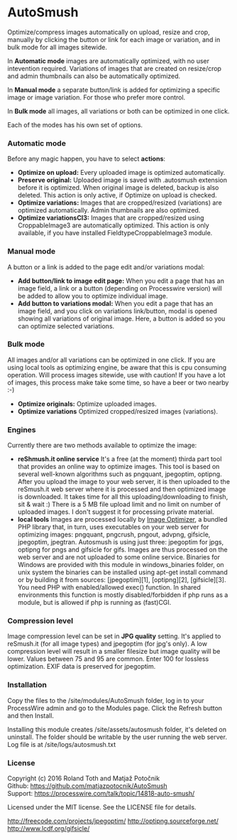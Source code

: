 # AutoSmush

Optimize/compress images automatically on upload, resize and crop, manually by clicking the button
or link for each image or variation, and in bulk mode for all images sitewide.

In **Automatic mode** images are automatically optimized, with no user intevention required.
Variations of images that are created on resize/crop and admin thumbnails can also be automatically
optimized.

In **Manual mode** a separate button/link is added for optimizing a specific image or image
variation. For those who prefer more control.

In **Bulk mode** all images, all variations or both can be optimized in one click.

Each of the modes has his own set of options.

### Automatic mode
Before any magic happen, you have to select **actions**:

- **Optimize on upload:**
Every uploaded image is optimized automatically.
- **Preserve original:**
Uploaded image is saved with .autosmush extension before it is optimized. When original image is
deleted, backup is also deleted. This action is only active, if Optimize on upload is checked.
- **Optimize variations:**
Images that are cropped/resized (variations) are optimized automatically. Admin thumbnails are also
optimized.
- **Optimize variationsCI3:**
Images that are cropped/resized using CroppableImage3 are automatically optimized. This action is
only available, if you have installed FieldtypeCroppableImage3 module.

### Manual mode
A button or a link is added to the page edit and/or variations modal:

- **Add button/link to image edit page:**
When you edit a page that has an image field, a link or a button (depending on Processwire version)
will be added to allow you to optimize individual image.
- **Add button to variations modal:**
When you edit a page that has an image field, and you click on variations link/button, modal is
opened showing all variations of original image. Here, a button is added so you can optimize
selected variations.

### Bulk mode
All images and/or all variations can be optimized in one click. If you are using local tools as
optimizing engine, be aware that this is cpu consuming operation. Will process images sitewide, use
with caution! If you have a lot of images, this process make take some time, so have a beer or two
nearby :-)

- **Optimize originals:**
Optimize uploaded images.
- **Optimize variations**
Optimized cropped/resized images (variations).

### Engines
Currently there are two methods available to optimize the image:

- **reShmush.it online service**
It's a free (at the moment) thirda part tool that provides an online way to optimize images. This
tool is based on several well-known algorithms such as pngquant, jpegoptim, optipng. After you
upload the image to your web server, it is then uploaded to the reSmush.it web server where it is
processed and then optimized image is downloaded. It takes time for all this uploading/downloading
to finish, sit & wait :) There is a 5 MB file upload limit and no limit on number of uploaded
images. I don't suggest it for processing private material.
- **local tools**
Images are processed locally by [Image Optimizer](https://github.com/psliwa/image-optimizer), a
bundled PHP library that, in turn, uses executables on your web server for optimizing images:
pngquant, pngcrush, pngout, advpng, gifsicle, jpegoptim, jpegtran. Autosmush is using just three:
jpegoptim for jpgs, optipng for pngs and gifsicle for gifs. Images are thus processed on the web
server and are not uploaded to some online service. Binaries for Windows are provided with this
module in windows_binaries folder, on unix system the binaries can be installed using apt-get
install command or by building it from sources: [jpegoptim][1], [optipng][2], [gifsicle][3].
You need PHP with enabled/allowed exec() function. In shared environments this function is mostly
disabled/forbidden if php runs as a module, but is allowed if php is running as (fast)CGI.

### Compression level
Image compression level can be set in **JPG quality** setting. It's applied to reSmush.it (for all
image types) and jpegoptim (for jpg's only). A low compression level will result in a smaller
filesize but image quality will be lower. Values between 75 and 95 are common. Enter 100 for
lossless optimization. EXIF data is preserved for jpegoptim.

### Installation
Copy the files to the /site/modules/AutoSmush folder, log in to your ProcessWire admin and go to the
Modules page. Click the Refresh button and then Install.

Installing this module creates /site/assets/autosmush folder, it's deleted on uninstall. The folder
should be writable by the user running the web server. Log file is at /site/logs/autosmush.txt

### License
Copyright (c) 2016 Roland Toth and Matja&#382; Poto&#269;nik  
Github: https://github.com/matjazpotocnik/AutoSmush  
Support: https://processwire.com/talk/topic/14818-auto-smush/

Licensed under the MIT license. See the LICENSE file for details.

http://freecode.com/projects/jpegoptim/
http://optipng.sourceforge.net/
http://www.lcdf.org/gifsicle/
